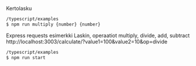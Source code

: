 Kertolasku
```sh
/typescript/examples 
$ npm run multiply {number} {number}
```

Express requests esimerkki
Laskin, operaatiot multiply, divide, add, subtract
http://localhost:3003/calculate/?value1=100&value2=10&op=divide
```sh
/typescript/examples 
$ npm run start 
```
